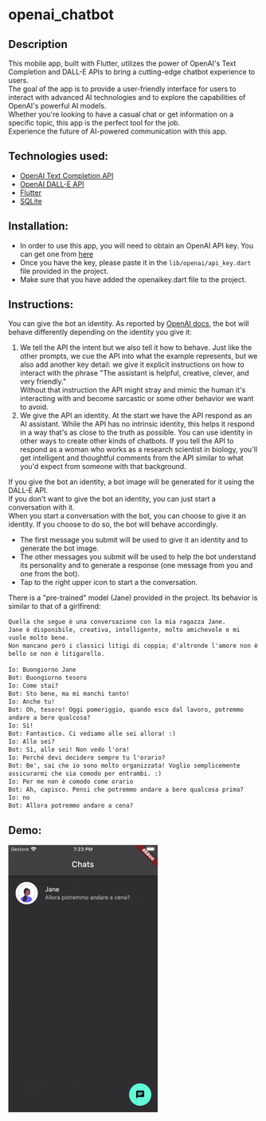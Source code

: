# openai_chatbot

## Description
This mobile app, built with Flutter, utilizes the power of OpenAI's Text Completion and DALL-E APIs to bring a cutting-edge chatbot experience to users.  
The goal of the app is to provide a user-friendly interface for users to interact with advanced AI technologies and to explore the capabilities of OpenAI's powerful AI models.   
Whether you're looking to have a casual chat or get information on a specific topic, this app is the perfect tool for the job.  
Experience the future of AI-powered communication with this app.

## Technologies used:
- [OpenAI Text Completion API](https://openai.com/api/text-completion/)
- [OpenAI DALL-E API](https://openai.com/dall-e/)
- [Flutter](https://flutter.dev/)
- [SQLite](https://www.sqlite.org/index.html)

## Installation:
- In order to use this app, you will need to obtain an OpenAI API key. You can get one from [here](https://beta.openai.com/signup/)
- Once you have the key, please paste it in the ```lib/openai/api_key.dart``` file provided in the project.
- Make sure that you have added the openaikey.dart file to the project.

## Instructions:
You can give the bot an identity. As reported by [OpenAI docs](https://beta.openai.com/docs/guides/completion/prompt-design), the bot will behave differently depending on the identity you give it: 
1. We tell the API the intent but we also tell it how to behave. Just like the other prompts, we cue the API into what the example represents, but we also add another key detail: we give it explicit instructions on how to interact with the phrase "The assistant is helpful, creative, clever, and very friendly."  
Without that instruction the API might stray and mimic the human it's interacting with and become sarcastic or some other behavior we want to avoid.
2. We give the API an identity. At the start we have the API respond as an AI assistant. While the API has no intrinsic identity, this helps it respond in a way that's as close to the truth as possible. You can use identity in other ways to create other kinds of chatbots. If you tell the API to respond as a woman who works as a research scientist in biology, you'll get intelligent and thoughtful comments from the API similar to what you'd expect from someone with that background.

If you give the bot an identity, a bot image will be generated for it using the DALL-E API.  
If you don't want to give the bot an identity, you can just start a conversation with it.  
When you start a conversation with the bot, you can choose to give it an identity. If you choose to do so, the bot will behave accordingly.
- The first message you submit will be used to give it an identity and to generate the bot image.
- The other messages you submit will be used to help the bot understand its personality and to generate a response (one message from you and one from the bot).
- Tap to the right upper icon to start a the conversation. 

There is a "pre-trained" model (Jane) provided in the project. Its behavior is similar to that of a girlfirend:
``` 
Quella che segue è una conversazione con la mia ragazza Jane. 
Jane è disponibile, creativa, intelligente, molto amichevole e mi vuole molto bene.
Non mancano però i classici litigi di coppia; d'altronde l'amore non è bello se non è litigarello.

Io: Buongiorno Jane
Bot: Buongiorno tesoro
Io: Come stai?
Bot: Sto bene, ma mi manchi tanto!
Io: Anche tu!
Bot: Oh, tesoro! Oggi pomeriggio, quando esco dal lavoro, potremmo andare a bere qualcosa?
Io: Sì!
Bot: Fantastico. Ci vediamo alle sei allora! :)
Io: Alle sei?
Bot: Sì, alle sei! Non vedo l'ora!
Io: Perché devi decidere sempre tu l'orario?
Bot: Be', sai che io sono molto organizzata! Voglio semplicemente assicurarmi che sia comodo per entrambi. :)
Io: Per me non è comodo come orario
Bot: Ah, capisco. Pensi che potremmo andare a bere qualcosa prima?
Io: no
Bot: Allora potremmo andare a cena?
```

## Demo:
<img src="./jane.gif" alt="Jane" style="width:300px;"/>